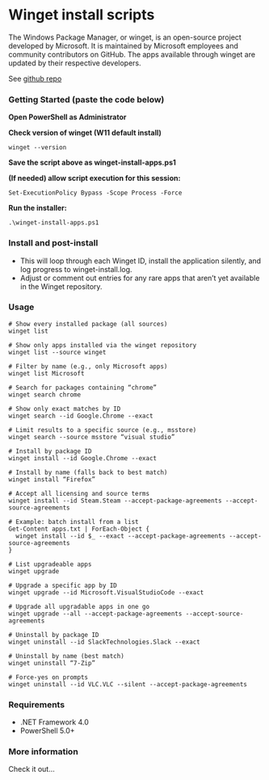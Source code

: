 # Winget install scripts
The Windows Package Manager, or winget, is an open-source project developed by Microsoft. 
It is maintained by Microsoft employees and community contributors on GitHub. 
The apps available through winget are updated by their respective developers.


See [github repo](https://github.com/microsoft/winget-cli/releases)

### Getting Started (paste the code below)
**Open PowerShell as Administrator**

**Check version of winget (W11 default install)**

```
winget --version
```

**Save the script above as winget-install-apps.ps1**

**(If needed) allow script execution for this session:**

```
Set-ExecutionPolicy Bypass -Scope Process -Force
```

**Run the installer:**

```
.\winget-install-apps.ps1
```

### Install and post-install
* This will loop through each Winget ID, install the application silently, and log progress to winget-install.log. 
* Adjust or comment out entries for any rare apps that aren’t yet available in the Winget repository.

### Usage

```
# Show every installed package (all sources)
winget list

# Show only apps installed via the winget repository
winget list --source winget

# Filter by name (e.g., only Microsoft apps)
winget list Microsoft

# Search for packages containing “chrome”
winget search chrome

# Show only exact matches by ID
winget search --id Google.Chrome --exact

# Limit results to a specific source (e.g., msstore)
winget search --source msstore “visual studio”

# Install by package ID
winget install --id Google.Chrome --exact

# Install by name (falls back to best match)
winget install “Firefox”

# Accept all licensing and source terms
winget install --id Steam.Steam --accept-package-agreements --accept-source-agreements

# Example: batch install from a list
Get-Content apps.txt | ForEach-Object {
  winget install --id $_ --exact --accept-package-agreements --accept-source-agreements
}

# List upgradeable apps
winget upgrade

# Upgrade a specific app by ID
winget upgrade --id Microsoft.VisualStudioCode --exact

# Upgrade all upgradable apps in one go
winget upgrade --all --accept-package-agreements --accept-source-agreements

# Uninstall by package ID
winget uninstall --id SlackTechnologies.Slack --exact

# Uninstall by name (best match)
winget uninstall “7-Zip”

# Force-yes on prompts
winget uninstall --id VLC.VLC --silent --accept-package-agreements
```

### Requirements
* .NET Framework 4.0
* PowerShell 5.0+

### More information
Check it out...

